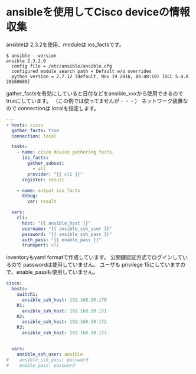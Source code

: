 # ansibleを使用してCisco deviceの情報収集

ansibleは 2.3.2を使用、moduleは ios_factsです。

```shell-session
$ ansible --version
ansible 2.3.2.0
  config file = /etc/ansible/ansible.cfg
  configured module search path = Default w/o overrides
  python version = 2.7.12 (default, Nov 19 2016, 06:48:10) [GCC 5.4.0 20160609]
```

gather_factsを有効にしていると日付などをansible_xxxから使用できるので trueにしています。
（この例では使ってませんが・・・）
ネットワーク装置なので connectionは localを指定します。

```yaml
---
- hosts: cisco
  gather_facts: true
  connection: local

  tasks:
    - name: cisco device gathering facts.
      ios_facts:
        gather_subset:
          - all
        provider: "{{ cli }}"
      register: result

    - name: output ios_facts
      debug:
        var: result

  vars:
    cli:
      host: "{{ ansible_host }}"
      username: "{{ ansible_ssh_user }}"
      password: "{{ ansible_ssh_pass }}"
      auth_pass: "{{ enable_pass }}"
      transport: cli
```

inventoryもyaml formatで作成しています。
公開鍵認証方式でログインしているので passwordは使用していません。
ユーザも privilege 15にしていますので、enable_passも使用していません。

```yaml
cisco:
  hosts:
    switch1:
      ansible_ssh_host: 192.168.30.170
    R1:
      ansible_ssh_host: 192.168.30.171
    R2:
      ansible_ssh_host: 192.168.30.172
    R3:
      ansible_ssh_host: 192.168.30.173


  vars:
    ansible_ssh_user: ansible
#    ansible_ssh_pass: password
#    enable_pass: password
```

